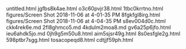 untitled.html
jgfbs8k4ae.html
o3c60pvjr38.html
1tbc0krrtno.html
figures/Screen Shot 2018-11-06 at 4-01-35 PM
8fgkfgl8irg.html
figures/Screen Shot 2018-11-06 at 4-04-35 PM
s8ev004d0c.html
ckk4rek6e.md
2fl8ghmco5.md
4kdulm2moa8.md
gv6a25p6jfo.html
ieu6ahdk5jo.md
0jh9g5m50u8.html
aim5sjsr49g.html
8s0esfgle2g.html
598ptbr7sgg.html
tosacopeqd8.html
cdtjjf59ph.html